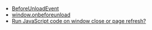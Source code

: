 - [BeforeUnloadEvent](https://developer.mozilla.org/zh-CN/docs/Web/API/BeforeUnloadEvent)
- [window.onbeforeunload](https://developer.mozilla.org/zh-CN/docs/Web/API/Window/onbeforeunload)
- [Run JavaScript code on window close or page refresh?](http://stackoverflow.com/questions/13443503/run-javascript-code-on-window-close-or-page-refresh)

